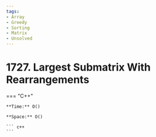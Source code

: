 ```yaml
---
tags:
- Array
- Greedy
- Sorting
- Matrix
- Unsolved
---
```



# 1727. Largest Submatrix With Rearrangements

=== "C++"

    **Time:** O()

    **Space:** O()

    ``` c++
    ```